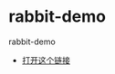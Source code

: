 rabbit-demo
===========

rabbit-demo

- [打开这个链接](//mlink.anjuke.com/?scheme=openanjuke%3A%2F%2Fjump%2Fcontent%2Flive_broker%3Fparams%3D%257B%2522room_id%2522%253A%2522262%2522%257D)

